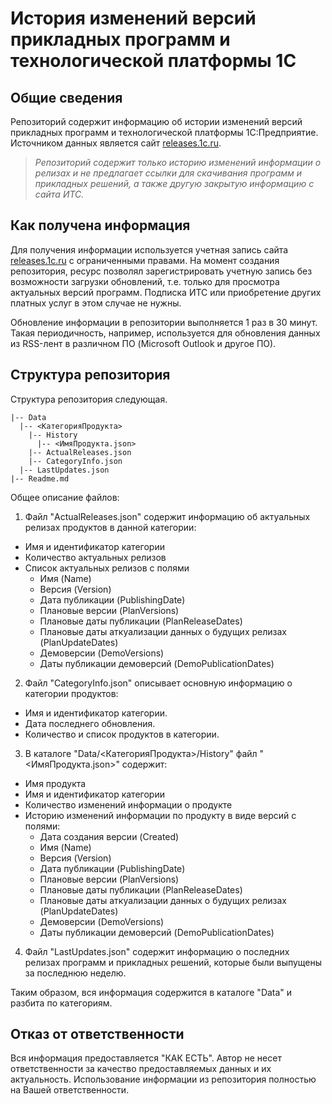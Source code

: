 # История изменений версий прикладных программ и технологической платформы 1С

## Общие сведения

Репозиторий содержит информацию об истории изменений версий прикладных программ и технологической платформы 1С:Предприятие.
Источником данных является сайт [releases.1c.ru](https://releases.1c.ru/total).

> *Репозиторий содержит только историю изменений информации о релизах и не предлагает ссылки для скачивания программ и прикладных решений, а также другую закрытую информацию с сайта ИТС.*

## Как получена информация

Для получения информации используется учетная запись сайта [releases.1c.ru](https://releases.1c.ru/total) с ограниченными правами.
На момент создания репозитория, ресурс позволял зарегистрировать учетную запись без возможности загрузки обновлений, т.е. только для просмотра актуальных версий программ. Подписка ИТС или приобретение других платных услуг в этом случае не нужны.

Обновление информации в репозитории выполняется 1 раз в 30 минут. Такая периодичность, например, используется для обновления данных из RSS-лент в различном ПО (Microsoft Outlook и другое ПО).

## Структура репозитория

Структура репозитория следующая.

```text
|-- Data
  |-- <КатегорияПродукта>
    |-- History
      |-- <ИмяПродукта.json>
    |-- ActualReleases.json
    |-- CategoryInfo.json
  |-- LastUpdates.json
|-- Readme.md
```
Общее описание файлов:

1. Файл "ActualReleases.json" содержит информацию об актуальных релизах продуктов в данной категории:
  - Имя и идентификатор категории
  - Количество актуальных релизов
  - Список актуальных релизов с полями
    - Имя (Name)
    - Версия (Version)
    - Дата публикации (PublishingDate)
    - Плановые версии (PlanVersions)
    - Плановые даты публикации (PlanReleaseDates)
    - Плановые даты аткуализации данных о будущих релизах (PlanUpdateDates)
    - Демоверсии (DemoVersions)
    - Даты публикации демоверсий (DemoPublicationDates)
    
2. Файл "CategoryInfo.json" описывает основную информацию о категории продуктов:
  - Имя и идентификатор категории.
  - Дата последнего обновления.
  - Количество и список продуктов в категории.

3. В каталоге "Data/<КатегорияПродукта>/History" файл "<ИмяПродукта.json>" содержит:
  - Имя продукта
  - Имя и идентификатор категории
  - Количество изменений информации о продукте
  - Историю изменений информации по продукту в виде версий с полями:
    - Дата создания версии (Created)
    - Имя (Name)
    - Версия (Version)
    - Дата публикации (PublishingDate)
    - Плановые версии (PlanVersions)
    - Плановые даты публикации (PlanReleaseDates)
    - Плановые даты аткуализации данных о будущих релизах (PlanUpdateDates)
    - Демоверсии (DemoVersions)
    - Даты публикации демоверсий (DemoPublicationDates)

4. Файл "LastUpdates.json" содержит информацию о последних релизах программ и прикладных решений, которые были выпущены за последнюю неделю.

Таким образом, вся информация содержится в каталоге "Data" и разбита по категориям.

## Отказ от ответственности

Вся информация предоставляется "КАК ЕСТЬ". Автор не несет ответственности за качество предоставляемых данных и их актуальность. Использование информации из репозитория полностью на Вашей ответственности.
